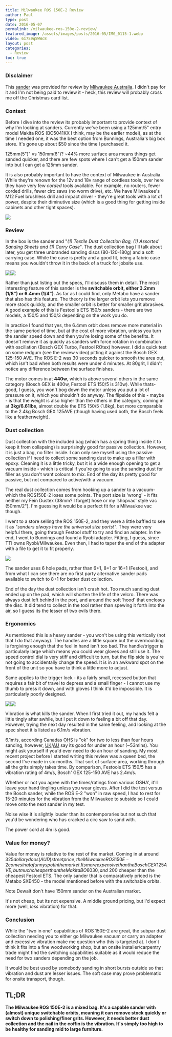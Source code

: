 ```yaml
---
title: Milwaukee ROS 150E-2 Review
author: Paul
type: post
date: 2016-05-07
permalink: /milwaukee-ros-150e-2-review/
featured_image: /assets/images/posts/2016-05/IMG_0115-1.webp
video: 617S9qSWWc8
layout: post
categories:
  - Review
toc: true
---
```

### Disclaimer

This [sander][1] was provided for review by [Milwaukee Australia][2]. I didn't pay for it and I'm not being paid to review it - heck, this review will probably cross me off the Christmas card list.

### Context

Before I dive into the review its probably important to provide context of why I'm looking at sanders. Currently we've been using a 125mm/5" entry model Makita ROS (BO5041KX I think, may be the earlier model), as at the time I needed one, it was the best option from Bunnings, Australia's big box store. It's gone up about $50 since the time I purchased it.

125mm(5")" vs 150mm(6")? ~44% more surface area means things get sanded quicker, and there are few spots where I can't get a 150mm sander into but I can get a 125mm sander.

It is also probably important to have the context of Milwaukee in Australia. While they're renown for the 12v and 18v range of cordless tools, over here they have very few _corded_ tools available. For example, no routers, fewer corded drills, fewer circ saws (no worm drive), etc. We have Milwaukee's M12 Fuel brushless drill and impact driver - they're great tools with a lot of power, despite their diminutive size (which is a good thing for getting inside cabinets and other tight spaces).

![][3] 

### Review

In the box is the sander and "_(1) Textile Dust Collection Bag, (1) Assorted Sanding Sheets and (1) Carry Case_". The dust collection bag I'll talk about later, you get three unbranded sanding discs (80-120-180g) and a soft carrying case. While the case is pretty and a good fit, being a fabric case means you wouldn't throw it in the back of a truck for jobsite use.

![][4]![][5] 

Rather than just listing out the specs, I'll discuss them in detail. The most interesting feature of this sander is the **switchable orbit, either 3.2mm (1/8") or 6.4mm (1/4")**. As far as I could find, only Metabo have a sander that also has this feature. The theory is the larger orbit lets you remove more stock quickly, and the smaller orbit is better for smaller grit abrasives. A good example of this is Festool's ETS 150/x sanders - there are two models, a 150/5 and 150/3 depending on the work you do.

In practice I found that yes, the 6.4mm orbit does remove more material in the same period of time, but at the cost of more vibration, unless you turn the sander speed down and then you're losing some of the benefits. It doesn't remove it as quickly as sanders with force rotation in combination with oscillation (Bosch GEX Turbo, Festool ROtex) however. I did a quick test on some redgum (see the review video) pitting it against the Bosch GEX 125-150 AVE. The ROS E-2 was 30 seconds quicker to smooth the area out, which isn't bad when both results were under 4 minutes. At 80grit, I didn't notice any difference between the surface finishes.

The motor comes in at **440w**, which is above several others in the same category (Bosch GEX is 400w, Festool ETS 150/5 is 310w). While thats- good, I guess, you won't bog down the motor unless you put a lot of pressure on it, which you shouldn't do anyway. The flipside of this - maybe - is that the weight is also higher than the others in the category, coming in at **3kg/6.61lbs**, almost double the ETS 150/5 (1.8kg), but more comparable to the 2.4kg Bosch GEX 125AVE (though having used both, the Bosch feels like a featherweight).

### Dust collection

Dust collection with the included bag (which has a spring thing inside it to keep it from collapsing) is surprisingly good for passive collection. However, it is just a bag, no filter inside. I can only see myself using the passive collection if I need to collect some sanding dust to make up a filler with epoxy. Cleaning it is a little tricky, but it is a wide enough opening to get a vacuum inside - which is critical if you're going to use the sanding dust for filler as you don't want colours to mix. End of the day its pretty good for passive, but not compared to active/with a vacuum.

The real dust collection comes from hooking up a sander to a vacuum- which the ROS150E-2 loses some points. The port size is &#8216;wrong' - it fits neither my Fein Dustex (38mm? I forget) hose or my &#8216;shopvac' style vac (50mm/2"). I'm guessing it would be a perfect fit for a Milwaukee vac though.

I went to a store selling the ROS 150E-2, and they were a little baffled to see it as _"sanders always have the universal size ports!"_. They were very helpful there, going through Festool stuff to try and find an adapter. In the end, I went to Bunnings and found a Ryobi adapter. Fitting, I guess, since TTI owns Ryobi/Milwaukee. Even then, I had to taper the end of the adapter with a file to get it to fit properly.

![][6] 

The sander uses 6 hole pads, rather than 6+1, 8+1 or 16+1 (Festool), and from what I can see there are no first party alternative sander pads available to switch to 8+1 for better dust collection.

End of the day the dust collection isn't crash hot. Too much sanding dust ended up on the pad, which will shorten the life of the velcro. There was always dust left behind in the port, and around the soft &#8216;hood' that encloses the disc. It did tend to collect in the tool rather than spewing it forth into the air, so I guess its the lesser of two evils there.

### Ergonomics

As mentioned this is a heavy sander - you won't be using this vertically (not that I do that anyway). The handles are a little square but the overmoulding is forgiving enough that the feel in hand isn't too bad. The handle/trigger is particularly large which means you could wear gloves and still use it. The speed control dial is very stiff and difficult to turn, but the flip side is you're not going to accidentally change the speed. It is in an awkward spot on the front of the unit so you have to think a little more to adjust.

Same applies to the trigger lock - its a fairly small, recessed button that requires a fair bit of travel to depress and a small finger - I cannot use my thumb to press it down, and with gloves I think it'd be impossible. It is particularly poorly designed.

![][7]![][8] 

Vibration is what kills the sander. When I first tried it out, my hands felt a little tingly after awhile, but I put it down to feeling a bit off that day. However, trying the next day resulted in the same feeling, and looking at the spec sheet it is listed as 6.1m/s vibration.

6.1m/s, according Canadas [OHS][9] is "ok" for two to less than four hours sanding, however, [UK][10]/[AU][11] say its good for under an hour (~53mins). You might ask yourself if you'd ever need to do an hour of sanding. My most recent project before I started writing this review was a queen bed, the second I've made in six months. That sort of surface area, working through all the grits simply takes time. By comparison, Festools ETS 150/5 has a vibration rating of 4m/s, Bosch' GEX 125-150 AVE has 2.4m/s.

Whether or not you agree with the times/ratings from various OSHA', it'll leave your hand tingling unless you wear gloves. After I did the test versus the Bosch sander, while the ROS E-2 "won" in raw speed, I had to rest for 15-20 minutes for the vibration from the Milwaukee to subside so I could move onto the next sander in my test.

Noise wise it is slightly louder than its contemporaries but not such that you'd be wondering who has cracked a circ saw to sand with.

The power cord at 4m is good.

### Value for money?

Value for money is relative to the rest of the market. Coming in at around $325 dollarydoos (AUD) street price, the Milwaukee ROS 150E-2 comes in at a funny spot in the market. Its more expensive than the Bosch GEX125AVE, but much cheaper than the Makita BO6030, and ~$200 cheaper than the cheapest Festool ETS. The only sander that is comparatively priced is the Metabo SXE450 - the model mentioned before with the switchable orbits.

Note Dewalt don't have 150mm sander on the Australian market.

It's not cheap, but its not expensive. A middle ground pricing, but I'd expect more (well, _less_ vibration) for that.

### Conclusion

While the "two in one" capabilities of ROS 150E-2 are great, the subpar dust collection needing you to either go Milwaukee vacuum or carry an adapter and excessive vibration make me question who this is targeted at. I don't think it fits into a fine woodworking shop, but an onsite installer/carpentry trade might find the switching capabilities suitable as it would reduce the need for two sanders depending on the job.

It would be best used by somebody sanding in short bursts outside so that vibration and dust are lesser issues. The soft case may prove problematic for onsite transport, though.

## TL;DR

**The Milwaukee ROS 150E-2 is a mixed bag. It's a capable sander with (almost) unique switchable orbits, meaning it can remove stock quickly or switch down to polishing/finer grits. However, it needs better dust collection and the nail in the coffin is the vibration. It's simply too high to be healthy for sanding mid to large furniture.**

 [1]: http://www.milwaukeetools.com.au/power-tools/corded/woodworking/show/ros150e-2
 [2]: http://www.milwaukeetools.com.au/
 [3]: /assets/images/posts/2016-05/IMG_0262-1.webp
 [4]: /assets/images/posts/2016-05/IMG_0264-1.webp
 [5]: /assets/images/posts/2016-05/IMG_0265-1.webp
 [6]: /assets/images/posts/2016-05/IMG_0270-1.webp
 [7]: /assets/images/posts/2016-05/IMG_0267-1.webp
 [8]: /assets/images/posts/2016-05/IMG_0269-1.webp
 [9]: https://www.ccohs.ca/oshanswers/phys_agents/vibration/vibration_measure.html
 [10]: http://www.hse.gov.uk/vibration/hav/readyreckoner.htm
 [11]: http://www.safeworkaustralia.gov.au/sites/SWA/about/Publications/Documents/934/GuidetoMeasuringAssessingHandArmVibration.pdf